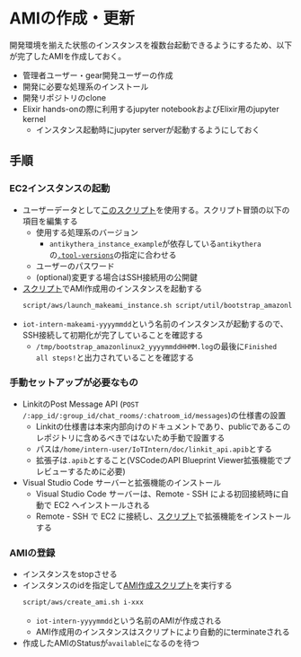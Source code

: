 # AMIの作成・更新

開発環境を揃えた状態のインスタンスを複数台起動できるようにするため、以下が完了したAMIを作成しておく。
- 管理者ユーザー・gear開発ユーザーの作成
- 開発に必要な処理系のインストール
- 開発リポジトリのclone
- Elixir hands-onの際に利用するjupyter notebookおよびElixir用のjupyter kernel
  - インスタンス起動時にjupyter serverが起動するようにしておく

## 手順

### EC2インスタンスの起動

- ユーザーデータとして[このスクリプト](../../../script/util/bootstrap_amazonlinux2.sh)を使用する。スクリプト冒頭の以下の項目を編集する
  - 使用する処理系のバージョン
    - `antikythera_instance_example`が依存している`antikythera`の[`.tool-versions`](../../../.tool-versions)の指定に合わせる
  - ユーザーのパスワード
  - (optional)変更する場合はSSH接続用の公開鍵
- [スクリプト](../../../script/aws/launch_makeami_instance.sh)でAMI作成用のインスタンスを起動する
  ```sh
  script/aws/launch_makeami_instance.sh script/util/bootstrap_amazonlinux2.sh
  ```
- `iot-intern-makeami-yyyymmdd`という名前のインスタンスが起動するので、SSH接続して初期化が完了していることを確認する
  - `/tmp/bootstrap_amazonlinux2_yyyymmddHHMM.log`の最後に`Finished all steps!`と出力されていることを確認する

### 手動セットアップが必要なもの

- LinkitのPost Message API (`POST /:app_id/:group_id/chat_rooms/:chatroom_id/messages`)の仕様書の設置
  - Linkitの仕様書は本来内部向けのドキュメントであり、publicであるこのレポジトリに含めるべきではないため手動で設置する
  - パスは`/home/intern-user/IoTIntern/doc/linkit_api.apib`とする
  - 拡張子は`.apib`とすること(VSCodeのAPI Blueprint Viewer拡張機能でプレビューするために必要)
- Visual Studio Code サーバーと拡張機能のインストール
  - Visual Studio Code サーバーは、Remote - SSH による初回接続時に自動で EC2 へインストールされる
  - Remote - SSH で EC2 に接続し、[スクリプト](../../../script/util/install_vscode_extensions.sh)で拡張機能をインストールする

### AMIの登録

- インスタンスをstopさせる
- インスタンスのidを指定して[AMI作成スクリプト](../../../script/aws/create_ami.sh)を実行する
  ```sh
  script/aws/create_ami.sh i-xxx
  ```
  - `iot-intern-yyyymmdd`という名前のAMIが作成される
  - AMI作成用のインスタンスはスクリプトにより自動的にterminateされる
- 作成したAMIのStatusが`available`になるのを待つ
